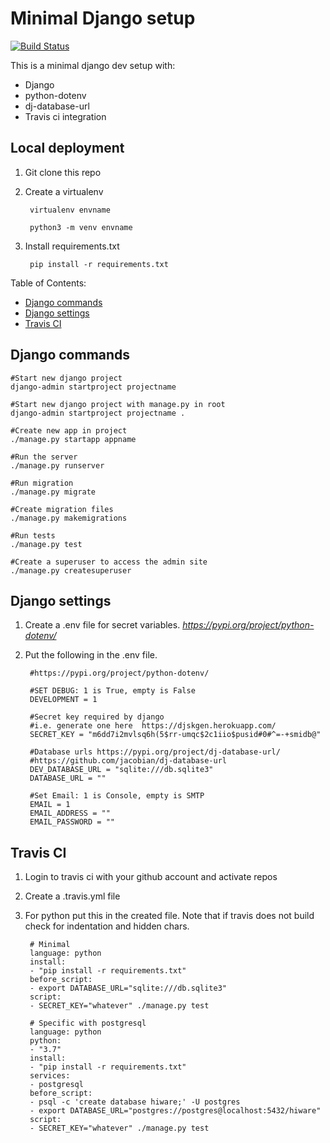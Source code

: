 # Minimal Django setup

[![Build Status](https://travis-ci.com/Wickedm777/Django-minimal-setup.svg?branch=master)](https://travis-ci.com/Wickedm777/Django-minimal-setup)

This is a minimal django dev setup with:

- Django
- python-dotenv
- dj-database-url
- Travis ci integration

## Local deployment

1. Git clone this repo
2. Create a virtualenv

        virtualenv envname

        python3 -m venv envname

3. Install requirements.txt

        pip install -r requirements.txt

Table of Contents:

- [Django commands](#Django%20commands)
- [Django settings](#Django%20settings)
- [Travis CI](#Travis%20CI)

## Django commands

    #Start new django project
    django-admin startproject projectname

    #Start new django project with manage.py in root
    django-admin startproject projectname .

    #Create new app in project
    ./manage.py startapp appname

    #Run the server
    ./manage.py runserver

    #Run migration
    ./manage.py migrate

    #Create migration files
    ./manage.py makemigrations

    #Run tests
    ./manage.py test

    #Create a superuser to access the admin site
    ./manage.py createsuperuser

## Django settings

1. Create a .env file for secret variables.
 *<https://pypi.org/project/python-dotenv/>*

2. Put the following in the .env file.

        #https://pypi.org/project/python-dotenv/

        #SET DEBUG: 1 is True, empty is False
        DEVELOPMENT = 1

        #Secret key required by django
        #i.e. generate one here  https://djskgen.herokuapp.com/
        SECRET_KEY = "m6dd7i2mvlsq6h(5$rr-umqc$2c1iio$pusid#0#^=-+smidb@"

        #Database urls https://pypi.org/project/dj-database-url/
        #https://github.com/jacobian/dj-database-url
        DEV_DATABASE_URL = "sqlite:///db.sqlite3"
        DATABASE_URL = ""

        #Set Email: 1 is Console, empty is SMTP
        EMAIL = 1
        EMAIL_ADDRESS = ""
        EMAIL_PASSWORD = ""

## Travis CI

1. Login to travis ci with your github account and activate repos

2. Create a .travis.yml file

3. For python put this in the created file.
Note that if travis does not build check for indentation and hidden chars.

        # Minimal
        language: python
        install:
        - "pip install -r requirements.txt"
        before_script:
        - export DATABASE_URL="sqlite:///db.sqlite3"
        script:
        - SECRET_KEY="whatever" ./manage.py test

        # Specific with postgresql
        language: python
        python:
        - "3.7"
        install:
        - "pip install -r requirements.txt"
        services:
        - postgresql
        before_script:
        - psql -c 'create database hiware;' -U postgres
        - export DATABASE_URL="postgres://postgres@localhost:5432/hiware"
        script:
        - SECRET_KEY="whatever" ./manage.py test
